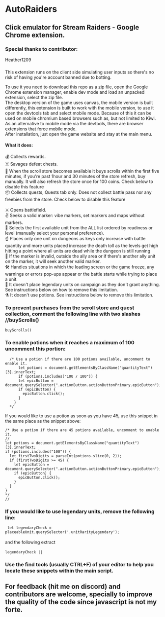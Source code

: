 # AutoRaiders
## Click emulator for Stream Raiders - Google Chrome extension.

### Special thanks to contributor:
Heather1209
###
This extension runs on the client side simulating user inputs so there's no risk of having you're account banned due to botting.

To use it you need to download this repo as a zip file, open the Google Chrome extension manager, enable dev mode and load an unpacked extension, select the zip file.<br>
The desktop version of the game uses canvas, the mobile version is built differently, this extension is built to work with the mobile version, to use it open the devtools tab and select mobile mode. Because of this it can be used on mobile chromium based browsers such as, but not limited to Kiwi.<br>
As an alternative to mobile mode via the devtools, there are browser extensions that force mobile mode.<br>
After installation, just open the game website and stay at the main menu.

#### What it does:
💰 Collects rewards.<br>
☠️ Savages defeat chests.<br>
📜 When the scroll store becomes available it buys scrolls within the first five minutes, if you're past 1hour and 30 minutes of the store refresh, buy manually. It will also refresh the store once for 100 coins. Check below to disable this feature<br>
📦 Collects quests, Quests tab only. Does not collect battle pass nor any freebies from the store. Check below to disable this feature<br><br>
⚔️ Opens battlefield.<br>
✌️ Seeks a valid marker: vibe markers, set markers and maps without markers.<br>
🫡 Selects the first available unit from the ALL list ordered by readiness or level (manually select your personal preference).<br>
☝️ Places only one unit on dungeons as keys only increase with battle quantity and more units placed increase the death toll as the levels get high hitting a point where all units are dead while the dungeon is still running <br>
🚫 If the marker is invalid, outside the ally area or if there's another ally unit on the marker, it will seek another valid marker.<br>
🛠️ Handles situations in which the loading screen or the game freeze, any warnings or errors pop-ups appear or the battle starts while trying to place a unit.<br>
💎 It doesn't place legendary units on campaign as they don't grant anything. See instructions below on how to remove this limitation.<br>
⚗️ It doesn't use potions. See instructions below to remove this limitation.<br>

### To prevent purchases from the scroll store and quest collection, comment the following line with two slashes //buyScrolls()
``` buyScrolls() ```


### To enable potions when it reaches a maximum of 100 uncomment this portion:
```
  /* Use a potion if there are 100 potions available, uncomment to enable it.
      let potions = document.getElementsByClassName("quantityText")[3].innerText;
      if (potions.includes("100 / 100")) {
      let epicButton = document.querySelector(".actionButton.actionButtonPrimary.epicButton");
      if (epicButton) {
        epicButton.click();
      }
    }
  */
```
If you would like to use a potion as soon as you have 45, use this snippet in the same place as the snippet above:
```
/* Use a potion if there are 45 potions available, uncomment to enable it.
//
let potions = document.getElementsByClassName("quantityText")[3].innerText;
if (potions.includes("100")) {
  let firstTwoDigits = parseInt(potions.slice(0, 2));
  if (firstTwoDigits >= 45) {
    let epicButton = document.querySelector(".actionButton.actionButtonPrimary.epicButton");
    if (epicButton) {
      epicButton.click();
    }
  }
}
*/
//
```
### If you would like to use legendary units, remove the following line:
```  let legendaryCheck = placeableUnit.querySelector('.unitRarityLegendary'); ```
<br><br>and the following extract<br><br>
``` legendaryCheck ||  ```

### Use the find tools (usually CTRL+F) of your editor to help you locate these snippets within the main script.

## For feedback (hit me on discord) and contributors are welcome, specially to improve the quality of the code since javascript is not my forte.